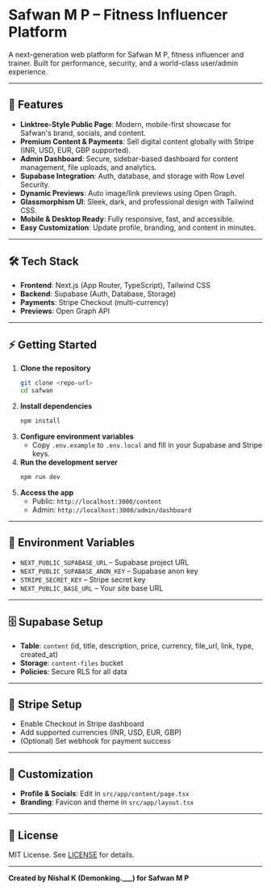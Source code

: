 # Safwan M P – Fitness Influencer Platform

A next-generation web platform for Safwan M P, fitness influencer and trainer. Built for performance, security, and a world-class user/admin experience.

---

## 🚀 Features

- **Linktree-Style Public Page**: Modern, mobile-first showcase for Safwan's brand, socials, and content.
- **Premium Content & Payments**: Sell digital content globally with Stripe (INR, USD, EUR, GBP supported).
- **Admin Dashboard**: Secure, sidebar-based dashboard for content management, file uploads, and analytics.
- **Supabase Integration**: Auth, database, and storage with Row Level Security.
- **Dynamic Previews**: Auto image/link previews using Open Graph.
- **Glassmorphism UI**: Sleek, dark, and professional design with Tailwind CSS.
- **Mobile & Desktop Ready**: Fully responsive, fast, and accessible.
- **Easy Customization**: Update profile, branding, and content in minutes.

---

## 🛠️ Tech Stack

- **Frontend**: Next.js (App Router, TypeScript), Tailwind CSS
- **Backend**: Supabase (Auth, Database, Storage)
- **Payments**: Stripe Checkout (multi-currency)
- **Previews**: Open Graph API

---

## ⚡ Getting Started

1. **Clone the repository**
   ```bash
   git clone <repo-url>
   cd safwan
   ```
2. **Install dependencies**
   ```bash
   npm install
   ```
3. **Configure environment variables**
   - Copy `.env.example` to `.env.local` and fill in your Supabase and Stripe keys.
4. **Run the development server**
   ```bash
   npm run dev
   ```
5. **Access the app**
   - Public: `http://localhost:3000/content`
   - Admin: `http://localhost:3000/admin/dashboard`

---

## 🔑 Environment Variables

- `NEXT_PUBLIC_SUPABASE_URL` – Supabase project URL
- `NEXT_PUBLIC_SUPABASE_ANON_KEY` – Supabase anon key
- `STRIPE_SECRET_KEY` – Stripe secret key
- `NEXT_PUBLIC_BASE_URL` – Your site base URL

---

## 🗄️ Supabase Setup

- **Table**: `content` (id, title, description, price, currency, file_url, link, type, created_at)
- **Storage**: `content-files` bucket
- **Policies**: Secure RLS for all data

---

## 💸 Stripe Setup

- Enable Checkout in Stripe dashboard
- Add supported currencies (INR, USD, EUR, GBP)
- (Optional) Set webhook for payment success

---

## 🎨 Customization

- **Profile & Socials**: Edit in `src/app/content/page.tsx`
- **Branding**: Favicon and theme in `src/app/layout.tsx`

---


## 📄 License

MIT License. See [LICENSE](LICENSE) for details.

---

**Created by Nishal K (Demonking.___) for Safwan M P**
